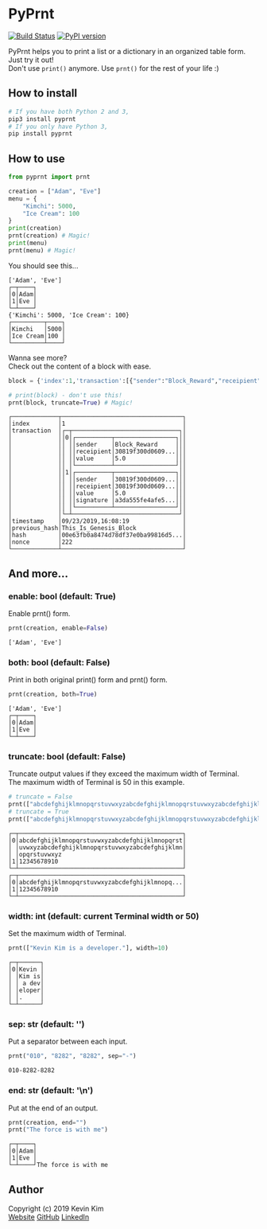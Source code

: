 # PyPrnt

[![Build Status](https://travis-ci.com/kevink1103/pyprnt.svg?branch=master)](https://travis-ci.com/kevink1103/pyprnt)
[![PyPI version](https://badge.fury.io/py/pyprnt.svg)](https://badge.fury.io/py/pyprnt)

PyPrnt helps you to print a list or a dictionary in an organized table form.  
Just try it out!  
Don't use `print()` anymore. Use `prnt()` for the rest of your life :)

## How to install

```bash
# If you have both Python 2 and 3,
pip3 install pyprnt
# If you only have Python 3,
pip install pyprnt
```

## How to use

```python
from pyprnt import prnt

creation = ["Adam", "Eve"]
menu = {
    "Kimchi": 5000,
    "Ice Cream": 100
}
print(creation)
prnt(creation) # Magic!
print(menu)
prnt(menu) # Magic!
```

You should see this...

```text
['Adam', 'Eve']
┌─┬────┐
│0│Adam│
│1│Eve │
└─┴────┘
{'Kimchi': 5000, 'Ice Cream': 100}
┌─────────┬────┐
│Kimchi   │5000│
│Ice Cream│100 │
└─────────┴────┘
```

Wanna see more?  
Check out the content of a block with ease.

```python
block = {'index':1,'transaction':[{"sender":"Block_Reward","receipient":"30819f300d06092a864886f70d010101050003818d0030818902818100b9cadf2ca51ca6714cf645f015652a80b9b8fc7e1aafc888334ac6f4f7dc177465595ef713765b027ab97ca7929820d1afb54b64a03cb971f0f46582d5266568f78746d30c4a651b0a0cf14dacdd619f034b330f4c14f253c72496778ff921a1b907aa0e6201369bffb2bd2e0a059d034e711ef004a3100a8998c2786349579f0203010001","value":"5.0"},{"sender":"30819f300d06092a864886f70d010101050003818d0030818902818100b9cadf2ca51ca6714cf645f015652a80b9b8fc7e1aafc888334ac6f4f7dc177465595ef713765b027ab97ca7929820d1afb54b64a03cb971f0f46582d5266568f78746d30c4a651b0a0cf14dacdd619f034b330f4c14f253c72496778ff921a1b907aa0e6201369bffb2bd2e0a059d034e711ef004a3100a8998c2786349579f0203010001","receipient":"30819f300d06092a864886f70d010101050003818d0030818902818100ab65b338fc66d9fc4870b7319f3c21aaf5a0082bce02caf9e3de6dc159c9df91477786028e7380be451d2fb94ed83070e85b588b4ed9d540461d3256bd2aafd3ae0fefa92f82799064414d0ed9e667bc18ad0f48505a2ae9b790a4363fcbef4b526453f91e9572835feabb25aebe2ff38c9abff32b6140c39cb71f8cf0491b850203010001","value":5.0,"signature":"a3da555fe4afe5fc957d466161dbae8b7fbb02c22780cae6fd5a4bbdc3ad7b8753361f74948db662086209c4272ebdadf5b7a14216c18be7f1c3b86ddb3aa43267792f3edc99cc7294fa89bc95f90cfb0ecd2df73b0dde8520499836f86b57af79d837b3c3dc806a37d067ca4a55caee7883bec035fed0b2df40c910cdde99a2"}],'timestamp':'09/23/2019,16:08:19','previous_hash':'This_Is_Genesis_Block','hash':'00e63fb0a8474d78df37e0ba99816d526ba110fc16098ecae65358890975a645','nonce':222}

# print(block) - don't use this!
prnt(block, truncate=True) # Magic!
```

```text
┌─────────────┬──────────────────────────────────┐
│index        │1                                 │
│transaction  │┌─┬──────────────────────────────┐│
│             ││0│┌──────────┬─────────────────┐││
│             ││ ││sender    │Block_Reward     │││
│             ││ ││receipient│30819f300d0609...│││
│             ││ ││value     │5.0              │││
│             ││ │└──────────┴─────────────────┘││
│             ││1│┌──────────┬─────────────────┐││
│             ││ ││sender    │30819f300d0609...│││
│             ││ ││receipient│30819f300d0609...│││
│             ││ ││value     │5.0              │││
│             ││ ││signature │a3da555fe4afe5...│││
│             ││ │└──────────┴─────────────────┘││
│             │└─┴──────────────────────────────┘│
│timestamp    │09/23/2019,16:08:19               │
│previous_hash│This_Is_Genesis_Block             │
│hash         │00e63fb0a8474d78df37e0ba99816d5...│
│nonce        │222                               │
└─────────────┴──────────────────────────────────┘
```

## And more...

### enable: bool (default: True)

Enable prnt() form.

```python
prnt(creation, enable=False)
```

```text
['Adam', 'Eve']
```

### both: bool (default: False)

Print in both original print() form and prnt() form.

```python
prnt(creation, both=True)
```

```text
['Adam', 'Eve']
┌─┬────┐
│0│Adam│
│1│Eve │
└─┴────┘
```

### truncate: bool (default: False)

Truncate output values if they exceed the maximum width of Terminal.  
The maximum width of Terminal is 50 in this example.

```python
# truncate = False
prnt(["abcdefghijklmnopqrstuvwxyzabcdefghijklmnopqrstuvwxyzabcdefghijklmnopqrstuvwxyzabcdefghijklmnopqrstuvwxyzabcdefghijklmnopqrstuvwxyz", 12345678910])
# truncate = True
prnt(["abcdefghijklmnopqrstuvwxyzabcdefghijklmnopqrstuvwxyzabcdefghijklmnopqrstuvwxyzabcdefghijklmnopqrstuvwxyzabcdefghijklmnopqrstuvwxyz", 12345678910], truncate=True)
```

```text
┌─┬──────────────────────────────────────────────┐
│0│abcdefghijklmnopqrstuvwxyzabcdefghijklmnopqrst│
│ │uvwxyzabcdefghijklmnopqrstuvwxyzabcdefghijklmn│
│ │opqrstuvwxyz                                  │
│1│12345678910                                   │
└─┴──────────────────────────────────────────────┘
┌─┬──────────────────────────────────────────────┐
│0│abcdefghijklmnopqrstuvwxyzabcdefghijklmnopq...│
│1│12345678910                                   │
└─┴──────────────────────────────────────────────┘
```

### width: int (default: current Terminal width or 50)

Set the maximum width of Terminal.

```python
prnt(["Kevin Kim is a developer."], width=10)
```

```text
┌─┬──────┐
│0│Kevin │
│ │Kim is│
│ │ a dev│
│ │eloper│
│ │.     │
└─┴──────┘
```

### sep: str  (default: '')

Put a separator between each input.

```python
prnt("010", "8282", "8282", sep="-")
```

```text
010-8282-8282
```

### end: str (default: '\n')

Put at the end of an output.

```python
prnt(creation, end="")
prnt("The force is with me")
```

```text
┌─┬────┐
│0│Adam│
│1│Eve │
└─┴────┘The force is with me
```

## Author

Copyright (c) 2019 Kevin Kim  
[Website](https://kevink1103.github.io/) 
[GitHub](https://github.com/kevink1103) 
[LinkedIn](https://www.linkedin.com/in/kimsungbum/)
